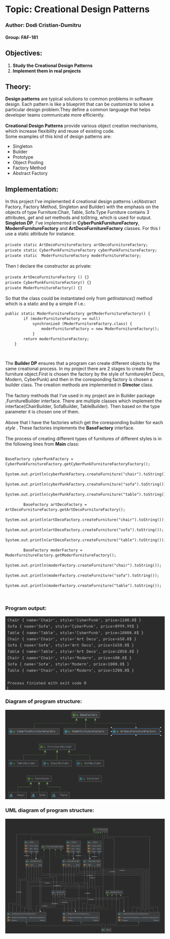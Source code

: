 # Topic: Creational Design Patterns
### Author: Dodi Cristian-Dumitru
#### Group: FAF-181
## Objectives:
1. **Study the Creational Design Patterns**<br>
2. **Implement them in real projects**<br>

## Theory:
**Design patterns** are typical solutions to common problems
in software design. Each pattern is like a blueprint
that can be customize to solve a particular
design problem.They define a common language that helps developer teams
communicate more efficiently.<br>
<br>
**Creational Design Patterns** provide various object creation mechanisms,
 which increase flexibility and reuse of existing code.<br>
Some examples of this kind of design patterns are:<br>
- Singleton
- Builder
- Prototype
- Object Pooling
- Factory Method
- Abstract Factory

## Implementation:<br>
In this project I've implemented 4 creational design patterns i.e(Abstract Factory, Factory Method, Singleton and Builder) with 
the emphasis on the objects of type Furniture:Chair, Table, Sofa.Type Furniture contains 3 attributes, *get* and *set* methods and *toString*, which is used 
for output.<br>
**Singleton DP**, I've implemented in **CyberPunkFurnitureFactory**, **ModernFurnitureFactory** and **ArtDecoFurnitureFactory** classes. For this I use a
static attribute for instance.<br><br>
`private static ArtDecoFurnitureFactory artDecoFurnitureFactory;`<br>
`private static CyberPunkFurnitureFactory cyberPunkFurnitureFactory;`<br>
`private static  ModerFurnitureFactory moderFurnitureFactory;`<br><br>
Then I declare the constructor as private:<br><br>
`private ArtDecoFurnitureFactory () {}`<br>
`private CyberPunkFurnitureFactory() {}`<br>
`private ModerFurnitureFactory() {}`<br><br>
So that the class could be instantiated only from *getInstance()* method which is a
static and by a simple if i.e.:<br>
```
public static ModerFurnitureFactory getModerFurnitureFactory() {
        if (moderFurnitureFactory == null)
            synchronized (ModerFurnitureFactory.class) {
                moderFurnitureFactory = new ModerFurnitureFactory();
            }
        return moderFurnitureFactory;
    }
```
<br>

The __Builder DP__ ensures that a program can create different objects by the same creational process.
In my project there are 2 stages to create the furniture object.First is chosen the factory by the style of furniture(Art Deco, Modern,
 CyberPunk) and then in the coresponding factory is chosen a builder class. The creation methods are implemented in __Director__ class.<br>
<br>
The factory methods that I've used in my project are in Builder package ,FurnitureBuilder interface.
There are multiple classes which implement the interface(ChairBuilder, SofaBuilder, TableBuilder). Then based on the type parameter it is chosen one of them.<br>
<br>
Above that I have the factories which get the coresponding builder for each *style* .
These factories implements the **BaseFactory** interface. <br>
<br>
The process of creating different types of furnitures of different styles is in the following lines from **Main** class:
<br>

```

BaseFactory cyberPunkFactory = CyberPunkFurnitureFactory.getCyberPunkFurnitureFactoryFactory();
        System.out.println(cyberPunkFactory.createFurniture("chair").toString());
        System.out.println(cyberPunkFactory.createFurniture("sofa").toString());
        System.out.println(cyberPunkFactory.createFurniture("table").toString());

        BaseFactory artDecoFactory = ArtDecoFurnitureFactory.getArtDecoFurnitureFactory();
        System.out.println(artDecoFactory.createFurniture("chair").toString());
        System.out.println(artDecoFactory.createFurniture("sofa").toString());
        System.out.println(artDecoFactory.createFurniture("table").toString());

        BaseFactory moderFactory = ModerFurnitureFactory.getModerFurnitureFactory();
        System.out.println(moderFactory.createFurniture("chair").toString());
        System.out.println(moderFactory.createFurniture("sofa").toString());
        System.out.println(moderFactory.createFurniture("table").toString());
```

<br>

### Program output:<br>
![Output](https://github.com/maximums/TMPS/blob/master/Lab1/img/output.png)
<br>
### Diagram of program structure:
![Output](https://github.com/maximums/TMPS/blob/master/Lab1/img/diagrama.png)
<br>
### UML diagram of program structure:
![Output](https://github.com/maximums/TMPS/blob/master/Lab1/img/diagrama1.png)
